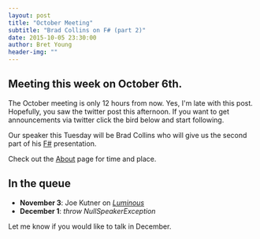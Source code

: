 ```yaml
---
layout: post
title: "October Meeting"
subtitle: "Brad Collins on F# (part 2)"
date: 2015-10-05 23:30:00
author: Bret Young
header-img: ""
---
```


## Meeting this week on October 6th.

The October meeting is only 12 hours from now. Yes, I'm late with this post. Hopefully, you saw the twitter post this afternoon. If you want to get announcements via twitter click the bird below and start following.

Our speaker this Tuesday will be Brad Collins who will give us the second part of his [F#](http://fsharp.org) presentation.

Check out the [About](/about) page for time and place.

## In the queue

* __November 3__: Joe Kutner on _[Luminous](http://www.luminusweb.net)_
* __December 1__: _throw NullSpeakerException_

Let me know if you would like to talk in December.
